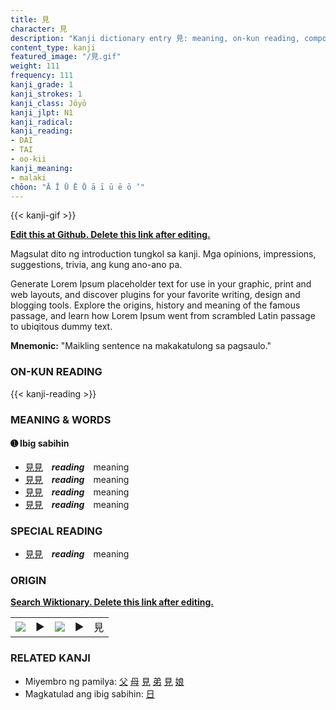 ```yaml
---
title: 見
character: 見
description: "Kanji dictionary entry 見: meaning, on-kun reading, compounds, origin, related kanji"
content_type: kanji
featured_image: "/見.gif"
weight: 111
frequency: 111
kanji_grade: 1
kanji_strokes: 1
kanji_class: Jōyō
kanji_jlpt: N1
kanji_radical: 
kanji_reading: 
- DAI
- TAI
- oo-kii
kanji_meaning:
- malaki
chōon: "Ā Ī Ū Ē Ō ā ī ū ē ō ’"
---
```

[//]: # (Don't edit the line below. Kanji animated GIF code is automatically generated.)
{{< kanji-gif >}}

[//]: # (Edit below this line.)

**[Edit this at Github. Delete this link after editing.](https://github.com/tim0g/tim/tree/main/content/kanji/見/index.md)**

Magsulat dito ng introduction tungkol sa kanji. Mga opinions, impressions, suggestions, trivia, ang kung ano-ano pa.

Generate Lorem Ipsum placeholder text for use in your graphic, print and web layouts, and discover plugins for your favorite writing, design and blogging tools. Explore the origins, history and meaning of the famous passage, and learn how Lorem Ipsum went from scrambled Latin passage to ubiqitous dummy text.
 
**Mnemonic:** "Maikling sentence na makakatulong sa pagsaulo."

### ON-KUN READING

[//]: # (Don't edit the line below. ON-KUN READING code is automatically generated.)
{{< kanji-reading >}}

### MEANING & WORDS

#### ➊ **Ibig sabihin**
  - [見](../見)[見](../見)　***reading***　meaning
  - [見](../見)[見](../見)　***reading***　meaning
  - [見](../見)[見](../見)　***reading***　meaning
  - [見](../見)[見](../見)　***reading***　meaning

### SPECIAL READING
  - [見](../見)[見](../見)　***reading***　meaning

### ORIGIN

**[Search Wiktionary. Delete this link after editing.](https://wiktionary.org/wiki/見)**
<table class="kanji-table"><tr><td>
<img src="60px-見-bronze.svg.png">
</td><td>▶</td><td>
<img src="60px-見-oracle.svg.png">
</td><td>▶</td>
<td class="kanji-origin">見</td>
</tr></table>

### RELATED KANJI
- Miyembro ng pamilya: [父](../父) [母](../母) [見](../見) [弟](../弟) [見](../見) [娘](../娘)
- Magkatulad ang ibig sabihin: [日](../日)
